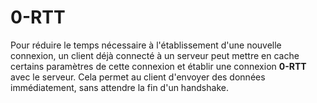 # 0-RTT

Pour réduire le temps nécessaire à l'établissement d'une nouvelle connexion, un
client déjà connecté à un serveur peut mettre en cache certains paramètres de cette
connexion et établir une connexion **0-RTT** avec le serveur. Cela permet au client
d'envoyer des données immédiatement, sans attendre la fin d'un handshake.

